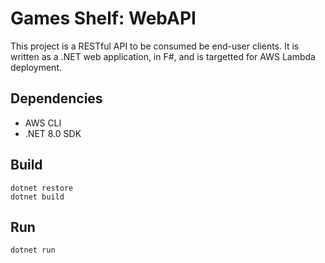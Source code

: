 # Games Shelf: WebAPI

This project is a RESTful API to be consumed be end-user clients.
It is written as a .NET web application, in F#, and is targetted for AWS Lambda deployment.

## Dependencies

- AWS CLI
- .NET 8.0 SDK

## Build

```
dotnet restore
dotnet build
```

## Run

```
dotnet run
```